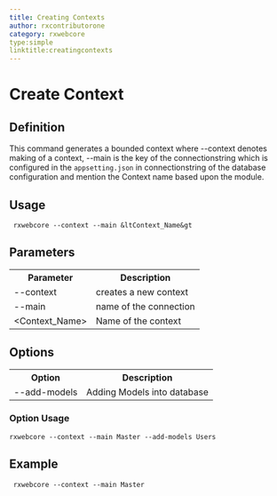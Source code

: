 ```yaml
---
title: Creating Contexts
author: rxcontributorone
category: rxwebcore 
type:simple
linktitle:creatingcontexts
---
```


# Create Context

## Definition
This command generates a bounded context where --context denotes making of a context, --main is the key of the connectionstring which is configured in the `appsetting.json` in connectionstring of the database configuration and mention the Context name based upon the module.

## Usage 

`````
 rxwebcore --context --main &ltContext_Name&gt
`````

## Parameters

<table class="table table-bordered table-striped">
<tr><th>Parameter</th><th>Description</th></tr>
<tr><td>--context</td><td>creates a new context</td></tr>
<tr><td>--main</td><td>name of the connection</td></tr>
<tr><td>&ltContext_Name&gt</td><td>Name of the context</td></tr>
</table>

## Options
<table class="table table-bordered table-striped">
<tr><th>Option</th><th>Description</th></tr>
<tr><td>--add-models</td><td>Adding Models into database</td></tr>
</table>

### Option Usage
`````
rxwebcore --context --main Master --add-models Users
`````

## Example

`````
 rxwebcore --context --main Master
`````
